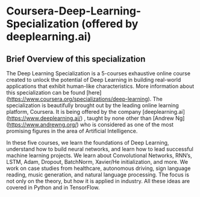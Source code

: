 # Coursera-Deep-Learning-Specialization (offered by deeplearning.ai)

## Brief Overview of this specialization 

The Deep Learning Specialization is a 5-courses exhaustive online course created to unlock the potential of Deep Learning in building real-world applications that exhibit human-like characteristics. More information about this specialization can be found [here] (https://www.coursera.org/specializations/deep-learning).  The specialization is beautifully brought out by the leading online learning platform, Coursera. It is being offered by the company [deeplearning.ai] (https://www.deeplearning.ai/) , taught by none other than [Andrew Ng] (https://www.andrewng.org/) who is considered as one of the most promising figures in the area of Artificial Intelligence. 

In these five courses, we learn the foundations of Deep Learning, understand how to build neural networks, and learn how to lead successful machine learning projects. We learn about Convolutional Networks, RNN’s, LSTM, Adam, Dropout, BatchNorm, Xavier/He initialization, and more. We work on case studies from healthcare, autonomous driving, sign language reading, music generation, and natural language processing. The focus is not only on the theory, but how it is applied in industry. All these ideas are covered in Python and in TensorFlow.   


 
